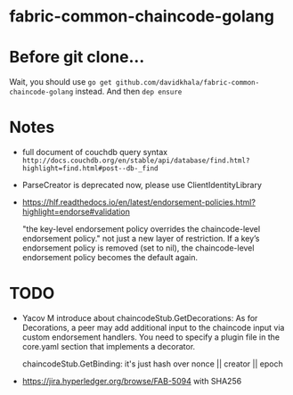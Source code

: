 # fabric-common-chaincode-golang

# Before git clone...
Wait, you should use `go get github.com/davidkhala/fabric-common-chaincode-golang` instead. 
And then `dep ensure`

# Notes

- full document of couchdb query syntax ```http://docs.couchdb.org/en/stable/api/database/find.html?highlight=find.html#post--db-_find```
- ParseCreator is deprecated now, please use ClientIdentityLibrary
- https://hlf.readthedocs.io/en/latest/endorsement-policies.html?highlight=endorse#validation

  "the key-level endorsement policy overrides the chaincode-level endorsement policy." not just a new layer of restriction.
  If a key’s endorsement policy is removed (set to nil), the chaincode-level endorsement policy becomes the default again.
# TODO

- Yacov M introduce about
    chaincodeStub.GetDecorations: As for Decorations, a peer may add additional input to the chaincode input via custom endorsement handlers.
    You need to specify a plugin file in the core.yaml section that implements a decorator.

    chaincodeStub.GetBinding: it's just hash over nonce || creator || epoch

- https://jira.hyperledger.org/browse/FAB-5094 with SHA256
